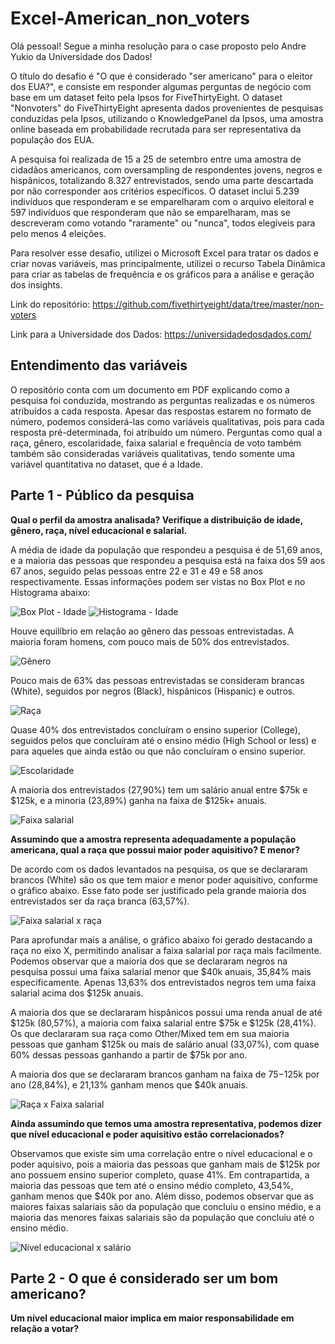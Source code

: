 # Excel-American_non_voters
Olá pessoal! Segue a minha resolução para o case proposto pelo Andre Yukio da Universidade dos Dados! 

O título do desafio é "O que é considerado "ser americano" para o eleitor dos EUA?", e consiste em responder algumas perguntas de negócio com base em um dataset feito pela Ipsos for FiveThirtyEight.  O dataset "Nonvoters" do FiveThirtyEight apresenta dados provenientes de pesquisas conduzidas pela Ipsos, utilizando o KnowledgePanel da Ipsos, uma amostra online baseada em probabilidade recrutada para ser representativa da população dos EUA. 

A pesquisa foi realizada de 15 a 25 de setembro entre uma amostra de cidadãos americanos, com oversampling de respondentes jovens, negros e hispânicos, totalizando 8.327 entrevistados, sendo uma parte descartada por não corresponder aos critérios específicos. O dataset inclui 5.239 indivíduos que responderam e se emparelharam com o arquivo eleitoral e 597 indivíduos que responderam que não se emparelharam, mas se descreveram como votando "raramente" ou "nunca", todos elegíveis para pelo menos 4 eleições.

Para resolver esse desafio, utilizei o Microsoft Excel para tratar os dados e criar novas variáveis, mas principalmente, utilizei o recurso Tabela Dinâmica para criar as tabelas de frequência e os gráficos para a análise e geração dos insights.

Link do repositório: https://github.com/fivethirtyeight/data/tree/master/non-voters

Link para a Universidade dos Dados: https://universidadedosdados.com/

## Entendimento das variáveis

O repositório conta com um documento em PDF explicando como a pesquisa foi conduzida, mostrando as perguntas realizadas e os números atribuídos a cada resposta. Apesar das respostas estarem no formato de número, podemos considerá-las como variáveis qualitativas, pois para cada resposta pré-determinada, foi atribuído um número. Perguntas como qual a raça, gênero, escolaridade, faixa salarial e frequência de voto também também são consideradas variáveis qualitativas, tendo somente uma variável quantitativa no dataset, que é a Idade.

## Parte 1 - Público da pesquisa

**Qual o perfil da amostra analisada? Verifique a distribuição de idade, gênero, raça, nível educacional e salarial.**

A média de idade da população que respondeu a pesquisa é de 51,69 anos, e a maioria das pessoas que respondeu a pesquisa está na faixa dos 59 aos 67 anos, seguido pelas pessoas entre 22 e 31 e 49 e 58 anos respectivamente. Essas informações podem ser vistas no Box Plot e no Histograma abaixo:

![Box Plot - Idade](https://github.com/guibusanello/Excel-American_non_voters/blob/main/assets/parte1/1_box_plot_idade.png)
![Histograma - Idade](https://github.com/guibusanello/Excel-American_non_voters/blob/main/assets/parte1/2_hist_idade.png)

Houve equilíbrio em relação ao gênero das pessoas entrevistadas. A maioria foram homens, com pouco mais de 50% dos entrevistados.

![Gênero](https://github.com/guibusanello/Excel-American_non_voters/blob/main/assets/parte1/3_genero.png)

Pouco mais de 63% das pessoas entrevistadas se consideram brancas (White), seguidos por negros (Black), hispânicos (Hispanic) e outros.

![Raça](https://github.com/guibusanello/Excel-American_non_voters/blob/main/assets/parte1/4_rac%CC%A7a.png)

Quase 40% dos entrevistados concluíram o ensino superior (College), seguidos pelos que concluíram até o ensino médio (High School or less) e para aqueles que ainda estão ou que não concluíram o ensino superior.

![Escolaridade](https://github.com/guibusanello/Excel-American_non_voters/blob/main/assets/parte1/5_nivel_educacional.png)

A maioria dos entrevistados (27,90%) tem um salário anual entre $75k e $125k, e a minoria (23,89%) ganha na faixa de $125k+ anuais.

![Faixa salarial](https://github.com/guibusanello/Excel-American_non_voters/blob/main/assets/parte1/6_faixa_salarial.png)

**Assumindo que a amostra representa adequadamente a população americana, qual a raça que possui maior poder aquisitivo? E menor?**

De acordo com os dados levantados na pesquisa, os que se declararam brancos (White) são os que tem maior e menor poder aquisitivo, conforme o gráfico abaixo. Esse fato pode ser justificado pela grande maioria dos entrevistados ser da raça branca (63,57%).

![Faixa salarial x raça](https://github.com/guibusanello/Excel-American_non_voters/blob/main/assets/parte1/8_faixa_salarial_rac%CC%A7a.png)

Para aprofundar mais a análise, o gráfico abaixo foi gerado destacando a raça no eixo X, permitindo analisar a faixa salarial por raça mais facilmente. Podemos observar que a maioria dos que se declararam negros na pesquisa possui uma faixa salarial menor que $40k anuais, 35,84% mais especificamente. Apenas 13,63% dos entrevistados negros tem uma faixa salarial acima dos $125k anuais.

A maioria dos que se declararam hispânicos possui uma renda anual de até $125k (80,57%), a maioria com faixa salarial entre $75k e $125k (28,41%). Os que declararam sua raça como Other/Mixed tem em sua maioria pessoas que ganham $125k ou mais de salário anual (33,07%), com quase 60% dessas pessoas ganhando a partir de $75k por ano.

A maioria dos que se declararam brancos ganham na faixa de $75-$125k por ano (28,84%), e 21,13% ganham menos que $40k anuais.

![Raça x Faixa salarial](https://github.com/guibusanello/Excel-American_non_voters/blob/main/assets/parte1/7_rac%CC%A7a_faixa_salarial.png)

**Ainda assumindo que temos uma amostra representativa, podemos dizer que nível educacional e poder aquisitivo estão correlacionados?**

Observamos que existe sim uma correlação entre o nível educacional e o poder aquisivo, pois a maioria das pessoas que ganham mais de $125k por ano possuem ensino superior completo, quase 41%. Em contrapartida, a maioria das pessoas que tem até o ensino médio completo, 43,54%, ganham menos que $40k por ano. Além disso, podemos observar que as maiores faixas salariais são da população que concluiu o ensino médio, e a maioria das menores faixas salariais são da população que concluiu até o ensino médio.

![Nível educacional x salário](https://github.com/guibusanello/Excel-American_non_voters/blob/main/assets/parte1/9_nivel_educacional_salario.png)

## Parte 2 - O que é considerado ser um bom americano?

**Um nível educacional maior implica em maior responsabilidade em relação a votar?**








